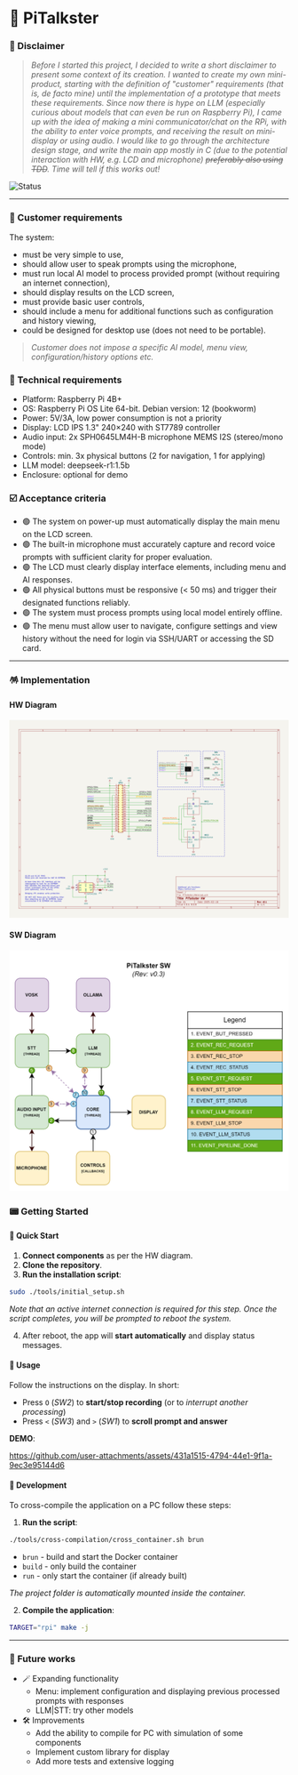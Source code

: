# 👾 PiTalkster

### 🍿 Disclaimer

> _Before I started this project, I decided to write a short disclaimer to present 
> some context of its creation. I wanted to create my own mini-product, 
> starting with the definition of "customer" requirements (that is, de facto mine) 
> until the implementation of a prototype that meets these requirements. 
> Since now there is hype on LLM (especially curious about models that can even 
> be run on Raspberry Pi), I came up with the idea of making a mini communicator/chat 
> on the RPi, with the ability to enter voice prompts, and receiving the result 
> on mini-display or using audio. I would like to go through the architecture 
> design stage, and write the main app mostly in C (due to the potential interaction 
> with HW, e.g. LCD and microphone) ~~preferably also using TDD~~. 
> Time will tell if this works out!_

![Status](https://img.shields.io/badge/Project_status-Demo_prepared!-blue)

---

### 🦐 Customer requirements

The system: 
- must be very simple to use,
- should allow user to speak prompts using the microphone,
- must run local AI model to process provided prompt 
(without requiring an internet connection),
- should display results on the LCD screen,
- must provide basic user controls,
- should include a menu for additional functions such as configuration and 
history viewing,
- could be designed for desktop use (does not need to be portable).

> _Customer does not impose a specific AI model, menu view, 
> configuration/history options etc._

### 💾 Technical requirements

- Platform: Raspberry Pi 4B+
- OS: Raspberry Pi OS Lite 64-bit. Debian version: 12 (bookworm)
- Power: 5V/3A, low power consumption is not a priority
- Display: LCD IPS 1.3" 240×240 with ST7789 controller
- Audio input: 2x SPH0645LM4H-B microphone MEMS I2S (stereo/mono mode)
- Controls: min. 3x physical buttons (2 for navigation, 1 for applying)
- LLM model: deepseek-r1:1.5b
- Enclosure: optional for demo

### ☑️ Acceptance criteria

- 🟢 The system on power-up must automatically display the main menu on the LCD screen.
- 🟢 The built-in microphone must accurately capture and record voice prompts with 
sufficient clarity for proper evaluation.
- 🟢 The LCD must clearly display interface elements, including menu and AI responses.
- 🟢 All physical buttons must be responsive (< 50 ms) and trigger their designated 
functions reliably.
- 🟢 The system must process prompts using local model entirely offline.
- 🟢 The menu must allow user to navigate, configure settings and view history 
without the need for login via SSH/UART or accessing the SD card.

---

### 🪅 Implementation

#### HW Diagram

![HW Diagram](docs/PiTalkster_HW_v0.1.png)

#### SW Diagram

![SW Diagram](docs/PiTalkster_SW_v0.3.png)

### 📟 Getting Started

#### 🍵 Quick Start

1. **Connect components** as per the HW diagram.
2. **Clone the repository**.
3. **Run the installation script**:

```bash
sudo ./tools/initial_setup.sh
```

*Note that an active internet connection is required for this step.* 
*Once the script completes, you will be prompted to reboot the system.*

4. After reboot, the app will **start automatically** and display status messages.

#### 🫵 Usage

Follow the instructions on the display. In short: 
- Press `O` (*SW2*) to **start/stop recording** (or to *interrupt another processing*)
- Press `<` (*SW3*) and `>` (*SW1*) to **scroll prompt and answer**

**DEMO**:

https://github.com/user-attachments/assets/431a1515-4794-44e1-9f1a-9ec3e95144d6

#### 🪇 Development

To cross-compile the application on a PC follow these steps:

1. **Run the script**:

```bash
./tools/cross-compilation/cross_container.sh brun
```

- `brun` - build and start the Docker container
- `build` - only build the container
- `run` - only start the container (if already built)

*The project folder is automatically mounted inside the container.*

2. **Compile the application**:

```bash
TARGET="rpi" make -j
```

---

### 📆 Future works

- 🪄 Expanding functionality 
  - Menu: implement configuration and displaying previous processed prompts 
    with responses
  - LLM|STT: try other models
- 🛠️ Improvements
  - Add the ability to compile for PC with simulation of some components
  - Implement custom library for display
  - Add more tests and extensive logging
